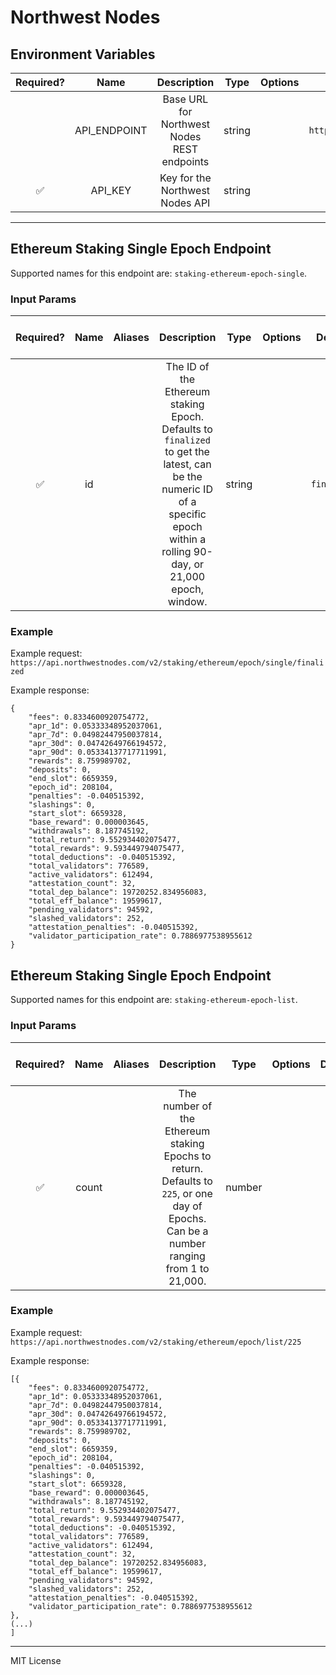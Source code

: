 # Northwest Nodes

## Environment Variables

| Required? |     Name     |                 Description                 |  Type  | Options |               Default               |
| :-------: | :----------: | :-----------------------------------------: | :----: | :-----: | :---------------------------------: |
|           | API_ENDPOINT | Base URL for Northwest Nodes REST endpoints | string |         | `https://api.northwestnodes.com/v2` |
|    ✅     |   API_KEY    |       Key for the Northwest Nodes API       | string |         |                                     |

---

## Ethereum Staking Single Epoch Endpoint

Supported names for this endpoint are: `staking-ethereum-epoch-single`.

### Input Params

| Required? | Name | Aliases |                                                                                 Description                                                                                  |  Type  | Options |   Default   | Depends On | Not Valid With |
| :-------: | :--: | :-----: | :--------------------------------------------------------------------------------------------------------------------------------------------------------------------------: | :----: | :-----: | :---------: | :--------: | :------------: |
|    ✅     |  id  |         | The ID of the Ethereum staking Epoch. Defaults to `finalized` to get the latest, can be the numeric ID of a specific epoch within a rolling 90-day, or 21,000 epoch, window. | string |         | `finalized` |

### Example

Example request: `https://api.northwestnodes.com/v2/staking/ethereum/epoch/single/finalized`

Example response:

```
{
    "fees": 0.8334600920754772,
    "apr_1d": 0.05333348952037061,
    "apr_7d": 0.04982447950037814,
    "apr_30d": 0.04742649766194572,
    "apr_90d": 0.05334137717711991,
    "rewards": 8.759989702,
    "deposits": 0,
    "end_slot": 6659359,
    "epoch_id": 208104,
    "penalties": -0.040515392,
    "slashings": 0,
    "start_slot": 6659328,
    "base_reward": 0.000003645,
    "withdrawals": 8.187745192,
    "total_return": 9.552934402075477,
    "total_rewards": 9.593449794075477,
    "total_deductions": -0.040515392,
    "total_validators": 776589,
    "active_validators": 612494,
    "attestation_count": 32,
    "total_dep_balance": 19720252.834956083,
    "total_eff_balance": 19599617,
    "pending_validators": 94592,
    "slashed_validators": 252,
    "attestation_penalties": -0.040515392,
    "validator_participation_rate": 0.7886977538955612
}
```

## Ethereum Staking Single Epoch Endpoint

Supported names for this endpoint are: `staking-ethereum-epoch-list`.

### Input Params

| Required? | Name  | Aliases |                                                               Description                                                               |  Type  | Options | Default | Depends On | Not Valid With |
| :-------: | :---: | :-----: | :-------------------------------------------------------------------------------------------------------------------------------------: | :----: | :-----: | :-----: | :--------: | :------------: |
|    ✅     | count |         | The number of the Ethereum staking Epochs to return. Defaults to `225`, or one day of Epochs. Can be a number ranging from 1 to 21,000. | number |         |  `255`  |

### Example

Example request: `https://api.northwestnodes.com/v2/staking/ethereum/epoch/list/225`

Example response:

```
[{
    "fees": 0.8334600920754772,
    "apr_1d": 0.05333348952037061,
    "apr_7d": 0.04982447950037814,
    "apr_30d": 0.04742649766194572,
    "apr_90d": 0.05334137717711991,
    "rewards": 8.759989702,
    "deposits": 0,
    "end_slot": 6659359,
    "epoch_id": 208104,
    "penalties": -0.040515392,
    "slashings": 0,
    "start_slot": 6659328,
    "base_reward": 0.000003645,
    "withdrawals": 8.187745192,
    "total_return": 9.552934402075477,
    "total_rewards": 9.593449794075477,
    "total_deductions": -0.040515392,
    "total_validators": 776589,
    "active_validators": 612494,
    "attestation_count": 32,
    "total_dep_balance": 19720252.834956083,
    "total_eff_balance": 19599617,
    "pending_validators": 94592,
    "slashed_validators": 252,
    "attestation_penalties": -0.040515392,
    "validator_participation_rate": 0.7886977538955612
},
(...)
]
```

---

MIT License
